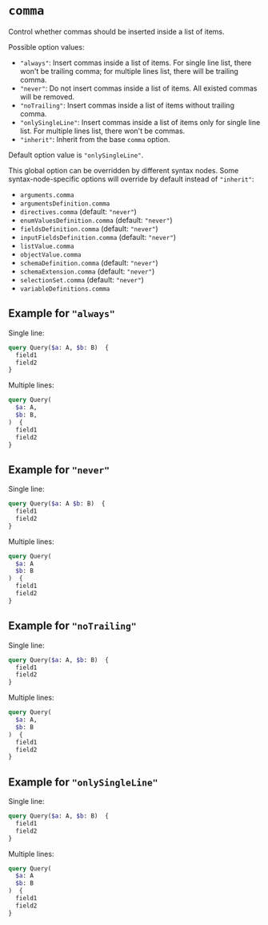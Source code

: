 # `comma`

Control whether commas should be inserted inside a list of items.

Possible option values:

- `"always"`: Insert commas inside a list of items.
  For single line list, there won't be trailing comma; for multiple lines list, there will be trailing comma.
- `"never"`: Do not insert commas inside a list of items. All existed commas will be removed.
- `"noTrailing"`: Insert commas inside a list of items without trailing comma.
- `"onlySingleLine"`: Insert commas inside a list of items only for single line list. For multiple lines list, there won't be commas.
- `"inherit"`: Inherit from the base `comma` option.

Default option value is `"onlySingleLine"`.

This global option can be overridden by different syntax nodes.
Some syntax-node-specific options will override by default instead of `"inherit"`:

- `arguments.comma`
- `argumentsDefinition.comma`
- `directives.comma` (default: `"never"`)
- `enumValuesDefinition.comma` (default: `"never"`)
- `fieldsDefinition.comma` (default: `"never"`)
- `inputFieldsDefinition.comma` (default: `"never"`)
- `listValue.comma`
- `objectValue.comma`
- `schemaDefinition.comma` (default: `"never"`)
- `schemaExtension.comma` (default: `"never"`)
- `selectionSet.comma` (default: `"never"`)
- `variableDefinitions.comma`

## Example for `"always"`

Single line:

```graphql
query Query($a: A, $b: B)  {
  field1
  field2
}
```

Multiple lines:

```graphql
query Query(
  $a: A,
  $b: B,
)  {
  field1
  field2
}
```

## Example for `"never"`

Single line:

```graphql
query Query($a: A $b: B)  {
  field1
  field2
}
```

Multiple lines:

```graphql
query Query(
  $a: A
  $b: B
)  {
  field1
  field2
}
```

## Example for `"noTrailing"`

Single line:

```graphql
query Query($a: A, $b: B)  {
  field1
  field2
}
```

Multiple lines:

```graphql
query Query(
  $a: A,
  $b: B
)  {
  field1
  field2
}
```

## Example for `"onlySingleLine"`

Single line:

```graphql
query Query($a: A, $b: B)  {
  field1
  field2
}
```

Multiple lines:

```graphql
query Query(
  $a: A
  $b: B
)  {
  field1
  field2
}
```
